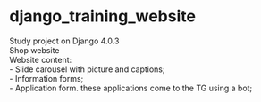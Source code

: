 # django_training_website
Study project on Django 4.0.3 \
Shop website \
Website content: \
    - Slide carousel with picture and captions; \
    - Information forms; \
    - Application form. these applications come to the TG using a bot;
